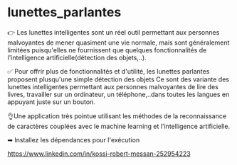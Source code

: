 # lunettes_parlantes

👉 Les lunettes intelligentes sont un réel outil permettant aux personnes malvoyantes de mener quasiment une vie normale,
mais sont généralement limitées puisqu'elles ne fournissent que quelques fonctionnalités de l'intelligence artificielle(détection des
objets,..).

✅ Pour offrir plus de fonctionnalités et d'utilité, les lunettes parlantes proposent plusqu'une simple détection des objets
Ce sont des variante des lunettes intelligentes permettant aux personnes malvoyantes de lire des livres,
travailler sur un ordinateur, un téléphone,..dans toutes les langues en appuyant juste sur un bouton.

👌Une application très pointue utilisant les méthodes de la reconnaissance de caractères couplées avec 
 le machine learning et l'intelligence artificielle.
 
 ➡ Installez les dépendances pour l'exécution
 
 https://www.linkedin.com/in/kossi-robert-messan-252954223

